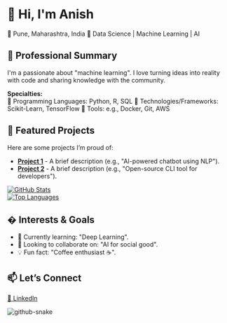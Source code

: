 # 👋 Hi, I'm Anish

📍 Pune, Maharashtra, India
💼 Data Science | Machine Learning | AI

## 💼 Professional Summary
I'm a passionate about "machine learning". I love turning ideas into reality with code and sharing knowledge with the community.

**Specialties:**  
🔹 Programming Languages: Python, R, SQL
🔹 Technologies/Frameworks: Scikit-Learn, TensorFlow 
🔹 Tools: e.g., Docker, Git, AWS

## 🚀 Featured Projects
Here are some projects I’m proud of:
- **[Project 1](https://github.com/anishgitflow/project1)** - A brief description (e.g., "AI-powered chatbot using NLP").  
- **[Project 2](https://github.com/anishgitflow/project2)** - A brief description (e.g., "Open-source CLI tool for developers").  

[![GitHub Stats](https://github-readme-stats.vercel.app/api?username=anishgitflow&show_icons=true&theme=dark)](https://github.com/anishgitflow)  
[![Top Languages](https://github-readme-stats.vercel.app/api/top-langs/?username=anishgitflow&layout=compact&theme=dark)](https://github.com/anishgitflow)

## � Interests & Goals
- 🌱 Currently learning: "Deep Learning".  
- 🤝 Looking to collaborate on: "AI for social good".  
- 💡 Fun fact: "Coffee enthusiast ☕".  

## 📫 Let’s Connect
[🔗 LinkedIn](https://linkedin.com/in/anish--chandlekar) 

<picture>
  <source media="(prefers-color-scheme: dark)" srcset="https://raw.githubusercontent.com/tobiasmeyhoefer/tobiasmeyhoefer/output/github-snake-dark.svg" />
  <source media="(prefers-color-scheme: light)" srcset="https://raw.githubusercontent.com/tobiasmeyhoefer/tobiasmeyhoefer/output/github-snake.svg" />
  <img alt="github-snake" src="https://raw.githubusercontent.com/anishgitflow/anishgitflow/output/github-snake.svg" />
</picture>
